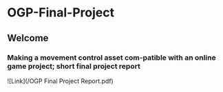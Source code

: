 # OGP-Final-Project
## Welcome
### Making a movement control asset com-patible with an online game project; short final project report
![Link](/OGP Final Project Report.pdf)
